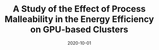 ---
title: "A Study of the Effect of Process Malleability in the Energy Efficiency on GPU-based Clusters"
collection: publications
permalink: /publication/2020-10-01-A-Study-of-the-Effect-of-Process-Malleability-in-the-Energy-Efficiency-on-GPU-based-Clusters
type: "journal"
date: 2020-10-01
venue: '<em>Journal of Supercomputing</em>(76), pp. 255-274'
paperurl: 'https://doi.org/10.1007/s11227-019-03034-x'
citation: ' <strong>S. Iserte</strong>, and  K. Rojek, &quot;A Study of the Effect of Process Malleability in the Energy Efficiency on GPU-based Clusters.&quot; <em>Journal of Supercomputing</em>(76), pp. 255-274, Oct. 2020. ISSN: 0920-8542.'
---